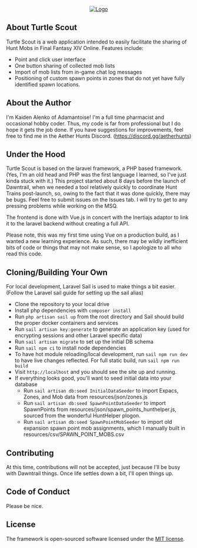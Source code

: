 <p align="center"><a href="https://scout.wobbuffet.net" target="_blank"><img src="https://scout.wobbuffet.net/turtleknife.png" alt="Logo"></a></p>


## About Turtle Scout

Turtle Scout is a web application intended to easily facilitate the sharing of Hunt Mobs in Final Fantasy XIV Online. Features include:
- Point and click user interface
- One button sharing of collected mob lists
- Import of mob lists from in-game chat log messages
- Positioning of custom spawn points in zones that do not yet have fully identified spawn locations.

## About the Author

I'm Kaiden Alenko of Adamantoise! I'm a full time pharmacist and occasional hobby coder. Thus, my code is far from professional but I do hope it gets the job done.
If you have suggestions for improvements, feel free to find me in the Aether Hunts Discord. (https://discord.gg/aetherhunts)

## Under the Hood

Turtle Scout is based on the laravel framework, a PHP based framework. (Yes, I'm an old head and PHP was the first language I learned, so I've just kinda stuck with it.)
This project started about 8 days before the launch of Dawntrail, when we needed a tool relatively quickly to coordinate Hunt Trains post-launch, so, owing to the fact that 
it was done quickly, there may be bugs. Feel free to submit issues on the Issues tab. I will try to get to any pressing problems while working on the MSQ.

The frontend is done with Vue.js in concert with the Inertiajs adaptor to link it to the laravel backend without creating a full API.

Please note, this was my first time using Vue on a production build, as I wanted a new learning experience. As such, there may be wildly inefficient bits of code
or things that may not make sense, so I apologize to all who read this code.

## Cloning/Building Your Own
For local development, Laravel Sail is used to make things a bit easier. (Follow the Laravel sail guide for setting up the sail alias)
- Clone the repository to your local drive
- Install php dependencies with `composer install`
- Run `php artisan sail up` from the root directory and Sail should build the proper docker containers and services
- Run `sail artisan key:generate` to generate an application key (used for encrypting sessions and other Laravel specific data)
- Run `sail artisan migrate` to set up the initial DB schema
- Run `sail npm ci` to install node dependencies
- To have hot module reloading/local development, run `sail npm run dev` to have live changes reflected. For full static build, run `sail npm run build`
- Visit `http://localhost` and you should see the site up and running.
- If everything looks good, you'll want to seed initial data into your database
    - Run `sail artisan db:seed InitialDataSeeder` to import Expacs, Zones, and Mob data from resources/json/zones.js
    - Run `sail artisan db:seed SpawnPointDataSeeder` to import SpawnPoints from resources/json/spawn_points_hunthelper.js, sourced from the wonderful HuntHelper plogon.
    - Run `sail artisan db:seed SpawnPointMobSeeder` to import old expansion spawn point mob assignments, which I manually built in resources/csv/SPAWN_POINT_MOBS.csv

## Contributing

At this time, contributions will not be accepted, just because I'll be busy with Dawntrail things. Once life settles down a bit, I'll open things up.

## Code of Conduct

Please be nice.

## License

The framework is open-sourced software licensed under the [MIT license](https://opensource.org/licenses/MIT).
